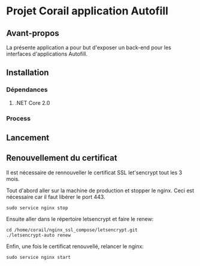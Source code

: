 # Projet Corail application Autofill

## Avant-propos

La présente application a pour but d'exposer un
back-end pour les interfaces d'applications Autofill.

## Installation

### Dépendances

1. .NET Core 2.0

### Process



## Lancement


## Renouvellement du certificat

Il est nécessaire de rennouveller le certificat SSL let'sencrypt tout les 3 mois.

Tout d'abord aller sur la machine de production et stopper le nginx.
Ceci est nécessaire car il faut libérer le port 443.
```
sudo service nginx stop
```

Ensuite aller dans le répertoire letsencrypt et faire le renew:
```
cd /home/corail/nginx_ssl_compose/letsencrypt.git
./letsencrypt-auto renew
```

Enfin, une fois le certificat renouvellé, relancer le nginx:
```
sudo service nginx start
```



